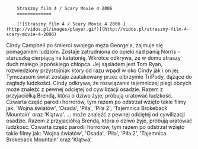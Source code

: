 
        Straszny film 4 / Scary Movie 4 2006 
        =============
        
        [![Straszny film 4 / Scary Movie 4 2006 ](http://vidos.pl/images/player.gif)](http://vidos.pl/straszny-film-4-scary-movie-4-2006)
        
        
 Cindy Campbell po śmierci swojego męża George'a, zajmuje się pomaganiem ludziom. Zostaje zatrudniona do opieki nad panią Norris - staruszką cierpiącą na katatonię. Wkrótce odkrywa, że w domu straszy duch małego japońskiego chłopca. Jej sąsiadem jest Tom Ryan, rozwiedziony przystojniak który od razu wpadł w oko Cindy jak i on jej. Tymczasem świat zostaje zaatakowany przez olbrzymie TriPody, dążące do zagłady ludzkości. Cindy odkrywa, że rozwiązanie tajemniczej plagi obcych może znaleźć z pewnej odciętej od cywilizacji osadzie. Razem z przyjaciółką Brendą, która o dziwo żyje, próbują uratować ludzkość. Czwarta część parodii horrorów, tym razem po odstrzał wzięto takie filmy jak: 'Wojna światów', 'Osada', 'Piła', 'Piła 2', 'Tajemnica Brokeback Mountain' oraz 'Klątwa'.  ... może znaleźć z pewnej odciętej od cywilizacji osadzie. Razem z przyjaciółką Brendą, która o dziwo żyje, próbują uratować ludzkość. Czwarta część parodii horrorów, tym razem po odstrzał wzięto takie filmy jak: 'Wojna światów', 'Osada', 'Piła', 'Piła 2', 'Tajemnica Brokeback Mountain' oraz 'Klątwa'.
    